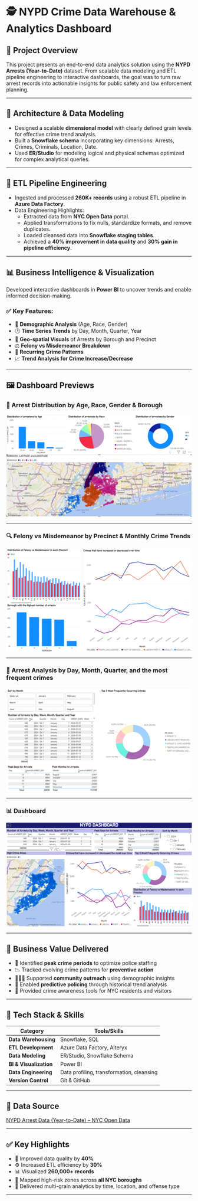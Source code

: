 # 🕵️ NYPD Crime Data Warehouse & Analytics Dashboard

## 📌 Project Overview

This project presents an end-to-end data analytics solution using the **NYPD Arrests (Year-to-Date)** dataset. From scalable data modeling and ETL pipeline engineering to interactive dashboards, the goal was to turn raw arrest records into actionable insights for public safety and law enforcement planning.

---

## 🧱 Architecture & Data Modeling

- Designed a scalable **dimensional model** with clearly defined grain levels for effective crime trend analysis.
- Built a **Snowflake schema** incorporating key dimensions: Arrests, Crimes, Criminals, Location, Date.
- Used **ER/Studio** for modeling logical and physical schemas optimized for complex analytical queries.

---

## 🔄 ETL Pipeline Engineering

- Ingested and processed **260K+ records** using a robust ETL pipeline in **Azure Data Factory**.
- Data Engineering Highlights:
  - Extracted data from **NYC Open Data** portal.
  - Applied transformations to fix nulls, standardize formats, and remove duplicates.
  - Loaded cleansed data into **Snowflake staging tables**.
  - Achieved a **40% improvement in data quality** and **30% gain in pipeline efficiency**.

---

## 📊 Business Intelligence & Visualization

Developed interactive dashboards in **Power BI** to uncover trends and enable informed decision-making.

### ✅ Key Features:
- 👥 **Demographic Analysis** (Age, Race, Gender)
- 🕒 **Time Series Trends** by Day, Month, Quarter, Year
- 📍 **Geo-spatial Visuals** of Arrests by Borough and Precinct
- ⚖️ **Felony vs Misdemeanor Breakdown**
- 🔁 **Recurring Crime Patterns**
- 📈 **Trend Analysis for Crime Increase/Decrease**

---

## 🖼️ Dashboard Previews

### 📌 Arrest Distribution by Age, Race, Gender & Borough
![Dashboard Preview 1](images/dashboard1.png)

---

### 🔍 Felony vs Misdemeanor by Precinct & Monthly Crime Trends
![Dashboard Preview 2](images/dashboard2.png)

---

### 📅 Arrest Analysis by Day, Month, Quarter, and the most frequent crimes
![Dashboard Preview 3](images/dashboard3.png)

---

### 📊 Dashboard
![Dashboard Preview 4](images/dashboard4.png)

---

## 💼 Business Value Delivered

- 🚓 Identified **peak crime periods** to optimize police staffing
- 📉 Tracked evolving crime patterns for **preventive action**
- 🧑‍🤝‍🧑 Supported **community outreach** using demographic insights
- 🔮 Enabled **predictive policing** through historical trend analysis
- 🧭 Provided crime awareness tools for NYC residents and visitors

---

## 🧰 Tech Stack & Skills

| Category               | Tools/Skills                                    |
|------------------------|-------------------------------------------------|
| **Data Warehousing**   | Snowflake, SQL                                  |
| **ETL Development**    | Azure Data Factory, Alteryx                     |
| **Data Modeling**      | ER/Studio, Snowflake Schema                     |
| **BI & Visualization** | Power BI                                        |
| **Data Engineering**   | Data profiling, transformation, cleansing       |
| **Version Control**    | Git & GitHub                                    |

---

## 📂 Data Source

[NYPD Arrest Data (Year-to-Date) – NYC Open Data](https://data.cityofnewyork.us/Public-Safety/NYPD-Arrest-Data-Year-to-Date-/uip8-fykc)

---

## ✅ Key Highlights

- 🧹 Improved data quality by **40%**
- ⚙️ Increased ETL efficiency by **30%**
- 📊 Visualized **260,000+ records**
- 📍 Mapped high-risk zones across **all NYC boroughs**
- 📅 Delivered multi-grain analytics by time, location, and offense type

---
